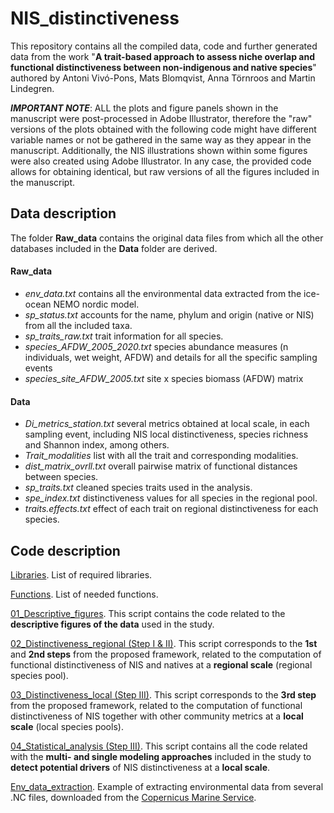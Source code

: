 # NIS_distinctiveness
This repository contains all the compiled data, code and further generated data from the work "**A trait-based approach to assess niche overlap and functional distinctiveness between non-indigenous and native species**" authored by Antoni Vivó-Pons, Mats Blomqvist, Anna Törnroos and Martin Lindegren.

**_IMPORTANT NOTE_**: ALL the plots and figure panels shown in the manuscript were post-processed in Adobe Illustrator, therefore the "raw" versions of the plots obtained with the following code might have different variable names or not be gathered in the same way as they appear in the manuscript. Additionally, the NIS illustrations shown within some figures were also created using Adobe Illustrator. In any case, the provided code allows for obtaining identical, but raw versions of all the figures included in the manuscript. 

## Data description
The folder **Raw_data** contains the original data files from which all the other databases included in the **Data** folder are derived.

#### Raw_data
- _env_data.txt_ contains all the environmental data extracted from the ice-ocean NEMO nordic model.
- _sp_status.txt_ accounts for the name, phylum and origin (native or NIS) from all the included taxa.
- _sp_traits_raw.txt_ trait information for all species.
- _species_AFDW_2005_2020.txt_ species abundance measures (n individuals, wet weight, AFDW) and details for all the specific sampling events
- _species_site_AFDW_2005.txt_ site x species biomass (AFDW) matrix

#### Data
- _Di_metrics_station.txt_ several metrics obtained at local scale, in each sampling event, including NIS local distinctiveness, species richness and Shannon index, among others.
- _Trait_modalities_ list with all the trait and corresponding modalities.
- _dist_matrix_ovrll.txt_ overall pairwise matrix of functional distances between species.
- _sp_traits.txt_ cleaned species traits used in the analysis.
- _spe_index.txt_ distinctiveness values for all species in the regional pool.
- _traits.effects.txt_ effect of each trait on regional distinctiveness for each species. 

## Code description
[Libraries](https://github.com/ToniVP/NIS_distinctiveness/blob/main/Code/Libraries.R). List of required libraries.

[Functions](https://github.com/ToniVP/NIS_distinctiveness/blob/main/Code/Functions.R). List of needed functions.

[01_Descriptive_figures](https://github.com/ToniVP/NIS_distinctiveness/blob/main/Code/01_Descriptive%20figures.R). This script contains the code related to the **descriptive figures of the data** used in the study.

[02_Distinctiveness_regional (Step I & II)](https://github.com/ToniVP/NIS_distinctiveness/blob/main/Code/02_Distinctiveness_regional%20(Step%20I%20%26%20II).R). This script corresponds to the **1st** and **2nd steps** from the proposed framework, related to the computation of functional distinctiveness of NIS and natives at a **regional scale** (regional species pool).

[03_Distinctiveness_local (Step III)](https://github.com/ToniVP/NIS_distinctiveness/blob/main/Code/03_Distinctiveness_local%20(Step%20III).R). This script corresponds to the **3rd step** from the proposed framework, related to the computation of functional distinctiveness of NIS together with other community metrics at a **local scale** (local species pools). 

[04_Statistical_analysis (Step III)](https://github.com/ToniVP/NIS_distinctiveness/blob/main/Code/04_Statistical_analysis%20(Step%20III).R). This script contains all the code related with the **multi- and single modeling approaches** included in the study to **detect potential drivers** of NIS distinctiveness at a **local scale**. 

[Env_data_extraction](https://github.com/ToniVP/NIS_distinctiveness/blob/main/Code/Env_data_extraction.R). Example of extracting environmental data from several .NC files, downloaded from the [Copernicus Marine Service](https://data.marine.copernicus.eu/products).





